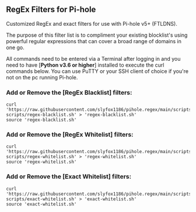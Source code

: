 ## RegEx Filters for Pi-hole
Customized RegEx and exact filters for use with Pi-hole v5+ (FTLDNS).

The purpose of this filter list is to compliment your existing blocklist's using powerful regular expressions that can cover a broad range of domains in one go.

All commands need to be entered via a Terminal after logging in and you need to have [**Python v3.6 or higher**] installed to execute the curl commands below. You can use PuTTY or your SSH client of choice if you're not on the pc running Pi-hole.

### Add or Remove the [RegEx Blacklist] filters:
```
curl 'https://raw.githubusercontent.com/slyfox1186/pihole.regex/main/scripts/shell-scripts/regex-blacklist.sh' > 'regex-blacklist.sh'
source 'regex-blacklist.sh'
```

### Add or Remove the [RegEx Whitelist] filters:
```
curl 'https://raw.githubusercontent.com/slyfox1186/pihole.regex/main/scripts/shell-scripts/regex-whitelist.sh' > 'regex-whitelist.sh'
source 'regex-whitelist.sh'
```

### Add or Remove the [Exact Whitelist] filters:
```
curl 'https://raw.githubusercontent.com/slyfox1186/pihole.regex/main/scripts/shell-scripts/exact-whitelist.sh' > 'exact-whitelist.sh'
source 'exact-whitelist.sh'
```
